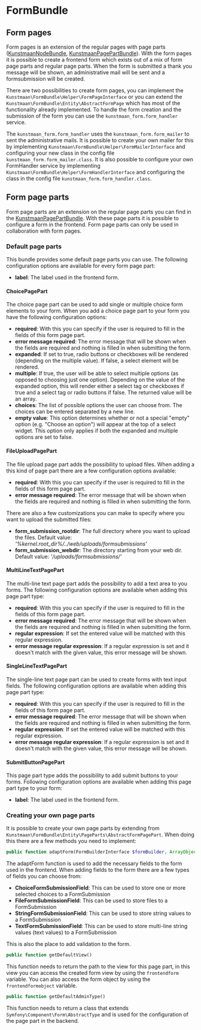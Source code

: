 # FormBundle

## Form pages

Form pages is an extension of the regular pages with page parts ([KunstmaanNodeBundle](https://github.com/Kunstmaan/KunstmaanNodeBundle), [KunstmaanPagePartBundle](https://github.com/Kunstmaan/KunstmaanPagePartBundle)). With the form pages it is possible to create a frontend form which exists out of a mix of form page parts and regular page parts. When the form is submitted a thank you message will be shown, an administrative mail will be sent and a formsubmission will be created.

There are two possibilities to create form pages, you can implement the `Kunstmaan\FormBundle\Helper\FormPageInterface` or you can extend the `Kunstmaan\FormBundle\Entity\AbstractFormPage` which has most of the functionality already implemented. To handle the form creation and the submission of the form you can use the `kunstmaan_form.form_handler` service.

The `kunstmaan_form.form_handler` uses the `kunstmaan_form.form_mailer` to sent the administrative mails. It is possible to create your own mailer for this by implementing `Kunstmaan\FormBundle\Helper\FormMailerInterface` and configuring your new class in the config file `kunstmaan_form.form_mailer.class`. It is also possible to configure your own FormHandler service by implementing `Kunstmaan\FormBundle\Helper\FormHandlerInterface` and configuring the class in the config file `kunstmaan_form.form_handler.class`.

## Form page parts

Form page parts are an extension on the regular page parts you can find in the [KunstmaanPagePartBundle](https://github.com/Kunstmaan/KunstmaanPagePartBundle). With these page parts it is possible to configure a form in the frontend. Form page parts can only be used in collaboration with form pages.

### Default page parts
This bundle provides some default page parts you can use. The following configuration options are available for every form page part:

* **label**: The label used in the frontend form.

#### ChoicePagePart
The choice page part can be used to add single or multiple choice form elements to your form. When you add a choice page part to your form you have the following configuration options:

* **required**: With this you can specify if the user is required to fill in the fields of this form page part.
* **error message required**: The error message that will be shown when the fields are required and nothing is filled in when submitting the form.
* **expanded**: If set to true, radio buttons or checkboxes will be rendered (depending on the multiple value). If false, a select element will be rendered.
* **multiple**: If true, the user will be able to select multiple options (as opposed to choosing just one option). Depending on the value of the expanded option, this will render either a select tag or checkboxes if true and a select tag or radio buttons if false. The returned value will be an array.
* **choices**: The list of possible options the user can choose from. The choices can be entered separated by a new line.
* **empty value**: This option determines whether or not a special "empty" option (e.g. "Choose an option") will appear at the top of a select widget. This option only applies if both the expanded and multiple options are set to false.

#### FileUploadPagePart
The file upload page part adds the possibility to upload files. When adding a this kind of page part there are a few configuration options available:

* **required**: With this you can specify if the user is required to fill in the fields of this form page part.
* **error message required**: The error message that will be shown when the fields are required and nothing is filled in when submitting the form.

There are also a few customizations you can make to specify where you want to upload the submitted files:

* **form_submission_rootdir**: The full directory where you want to upload the files. Default value: *'%kernel.root_dir%/../web/uploads/formsubmissions'*
* **form_submission_webdir**: The directory starting from your web dir. Default value: *'/uploads/formsubmissions/'*

#### MultiLineTextPagePart
The multi-line text page part adds the possibility to add a text area to you forms. The following configuration options are available when adding this page part type:

* **required**: With this you can specify if the user is required to fill in the fields of this form page part.
* **error message required**: The error message that will be shown when the fields are required and nothing is filled in when submitting the form.
* **regular expression**: If set the entered value will be matched with this regular expression.
* **error message regular expression**: If a regular expression is set and it doesn't match with the given value, this error message will be shown.

#### SingleLineTextPagePart
The single-line text page part can be used to create forms with text input fields. The following configuration options are available when adding this page part type:

* **required**: With this you can specify if the user is required to fill in the fields of this form page part.
* **error message required**: The error message that will be shown when the fields are required and nothing is filled in when submitting the form.
* **regular expression**: If set the entered value will be matched with this regular expression.
* **error message regular expression**: If a regular expression is set and it doesn't match with the given value, this error message will be shown.

#### SubmitButtonPagePart
This page part type adds the possibility to add submit buttons to your forms. Following configuration options are available when adding this page part type to your form:

* **label**: The label used in the frontend form.

### Creating your own page parts
It is possible to create your own page parts by extending from `Kunstmaan\FormBundle\Entity\PageParts\AbstractFormPagePart`. When doing this there are a few methods you need to implement:

```php
public function adaptForm(FormBuilderInterface $formBuilder, ArrayObject $fields);
```
The adaptForm function is used to add the necessary fields to the form used in the frontend. When adding fields to the form there are a few types of fields you can choose from:

* **ChoiceFormSubmissionField**: This can be used to store one or more selected choices to a FormSubmission
* **FileFormSubmissionField**: This can be used to store files to a FormSubmission
* **StringFormSubmissionField**: This can be used to store string values to a FormSubmission
* **TextFormSubmissionField**: This can be used to store multi-line string values (text values) to a FormSubmission

This is also the place to add validation to the form.

```php
public function getDefaultView()
```
This function needs to return the path to the view for this page part, in this view you can access the created form view by using the `frontendform` variable. You can also access the form object by using the `frontendformobject` variable.

```php
public function getDefaultAdminType()
```
This function needs to return a class that extends `Symfony\Component\Form\AbstractType` and is used for the configuration of the page part in the backend.
